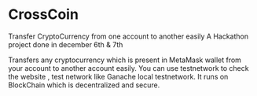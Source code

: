 # CrossCoin
Transfer CryptoCurrency from one account to another easily
A Hackathon project done in december 6th & 7th

Transfers any cryptocurrency which is present in MetaMask wallet from your account to another account easily.
You can use testnetwork to check the website , test network like Ganache local testnetwork.
It runs on BlockChain which is decentralized and secure.
